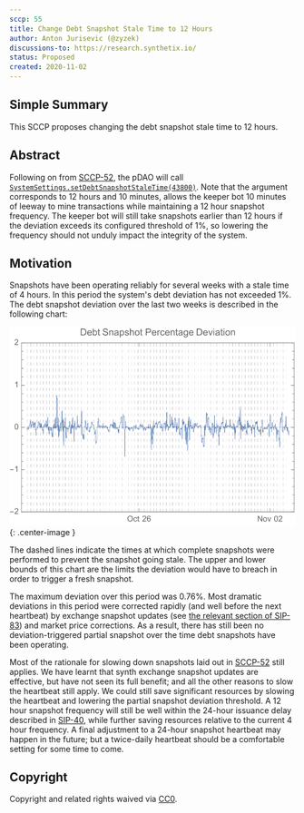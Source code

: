 ```yaml
---
sccp: 55
title: Change Debt Snapshot Stale Time to 12 Hours 
author: Anton Jurisevic (@zyzek)
discussions-to: https://research.synthetix.io/
status: Proposed
created: 2020-11-02
---
```


<!--You can leave these HTML comments in your merged SCCP and delete the visible duplicate text guides, they will not appear and may be helpful to refer to if you edit it again. This is the suggested template for new SCCPs. Note that an SCCP number will be assigned by an editor. When opening a pull request to submit your SCCP, please use an abbreviated title in the filename, `sccp-draft_title_abbrev.md`. The title should be 44 characters or less.-->

## Simple Summary
<!--"If you can't explain it simply, you don't understand it well enough." Provide a simplified and layman-accessible explanation of the SCCP.-->

This SCCP proposes changing the debt snapshot stale time to 12 hours.

## Abstract
<!--A short (~200 word) description of the variable change proposed.-->

Following on from [SCCP-52](sccp-52.md), the pDAO will call [`SystemSettings.setDebtSnapshotStaleTime(43800)`](https://etherscan.io/address/0x703D37fb776A4C905e28f7Ff23C73102ce36E08B#writeContract).
Note that the argument corresponds to 12 hours and 10 minutes, allows the keeper bot 10 minutes of leeway
to mine transactions while maintaining a 12 hour snapshot frequency.
The keeper bot will still take snapshots earlier than 12 hours if the deviation exceeds its configured
threshold of 1%, so lowering the frequency should not unduly impact the integrity of the system.

## Motivation
<!--The motivation is critical for SCCPs that want to update variables within Synthetix. It should clearly explain why the existing variable is not incentive aligned. SCCP submissions without sufficient motivation may be rejected outright.-->

Snapshots have been operating reliably for several weeks with a stale time of 4 hours. In this period the system's debt
deviation has not exceeded 1%. The debt snapshot deviation over the last two weeks is described in the following chart:

![deviations](asset/sccp-55-snapshot-staleness/deviation_chart.svg){: .center-image }

The dashed lines indicate the times at which complete snapshots were performed to prevent
the snapshot going stale. The upper and lower bounds of this chart are the limits the
deviation would have to breach in order to trigger a fresh snapshot.

The maximum deviation over this period was 0.76%. Most dramatic deviations in this period were corrected rapidly
(and well before the next heartbeat) by exchange snapshot updates
(see [the relevant section of SIP-83](../sips/sip-83.md#mint-burn--exchange-debt-delta-adjustments)) and market price
corrections. As a result, there has still been no deviation-triggered partial snapshot over the time debt snapshots
have been operating.

Most of the rationale for slowing down snapshots laid out in [SCCP-52](sccp-52.md) still applies. We have learnt that
synth exchange snapshot updates are effective, but have not seen its full benefit; and all the other reasons to slow
the heartbeat still apply. We could still save significant resources by slowing the heartbeat and lowering the partial
snapshot deviation threshold. A 12 hour snapshot frequency will still be well within the 24-hour issuance delay
described in [SIP-40](../sips/sip-40.md), while further saving resources relative to the current 4 hour frequency.
A final adjustment to a 24-hour snapshot heartbeat may happen in the future;
but a twice-daily heartbeat should be a comfortable setting for some time to come.

## Copyright
Copyright and related rights waived via [CC0](https://creativecommons.org/publicdomain/zero/1.0/).
